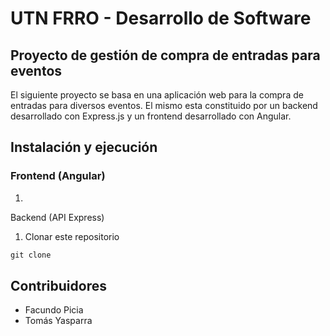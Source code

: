 # UTN FRRO - Desarrollo de Software
## Proyecto de gestión de compra de entradas para eventos

El siguiente proyecto se basa en una aplicación web para la compra de entradas para diversos eventos. El mismo esta constituido por un backend desarrollado con Express.js y un frontend desarrollado con Angular.

## Instalación y ejecución
### Frontend (Angular)
1.

Backend (API Express)
1. Clonar este repositorio
```javascript
git clone 
```

## Contribuidores
- Facundo Picia
- Tomás Yasparra
